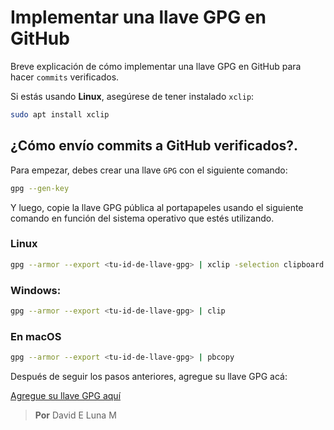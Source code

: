 # Implementar una llave GPG en GitHub

Breve explicación de cómo implementar una llave GPG en GitHub para hacer `commits` verificados.

Si estás usando **Linux**, asegúrese de tener instalado `xclip`:

```zsh
sudo apt install xclip
```

## ¿Cómo envío commits a GitHub verificados?.

Para empezar, debes crear una llave `GPG` con el siguiente comando:

```zsh
gpg --gen-key
```

Y luego, copie la llave GPG pública al portapapeles usando el siguiente comando en función del sistema operativo que estés utilizando.

###  Linux

```zsh
gpg --armor --export <tu-id-de-llave-gpg> | xclip -selection clipboard
```

### Windows:

```zsh
gpg --armor --export <tu-id-de-llave-gpg> | clip
```


### En macOS

```zsh
gpg --armor --export <tu-id-de-llave-gpg> | pbcopy
```

Después de seguir los pasos anteriores, agregue su llave GPG acá:

[Agregue su llave GPG aquí](https://github.com/settings/gpg/new "Agregar llave GPG")


> **Por** David E Luna M

